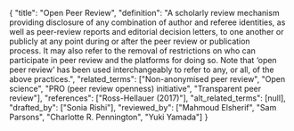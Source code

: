 {
    "title": "Open Peer Review",
    "definition": "A scholarly review mechanism providing disclosure of any combination of author and referee identities, as well as peer-review reports and editorial decision letters, to one another or publicly at any point during or after the peer review or publication process. It may also refer to the removal of restrictions on who can participate in peer review and the platforms for doing so. Note that ‘open peer review’ has been used interchangeably to refer to any, or all, of the above practices.",
    "related_terms": ["Non-anonymised peer review", "Open science", "PRO (peer review openness) initiative", "Transparent peer review"],
    "references": ["Ross-Hellauer (2017)"],
    "alt_related_terms": [null],
    "drafted_by": ["Sonia Rishi"],
    "reviewed_by": ["Mahmoud Elsherif", "Sam Parsons", "Charlotte R. Pennington", "Yuki Yamada"]
  }

